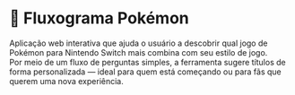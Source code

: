 # 🌟 Fluxograma Pokémon

Aplicação web interativa que ajuda o usuário a descobrir qual jogo de Pokémon para Nintendo Switch mais combina com seu estilo de jogo.  
Por meio de um fluxo de perguntas simples, a ferramenta sugere títulos de forma personalizada — ideal para quem está começando ou para fãs que querem uma nova experiência.
